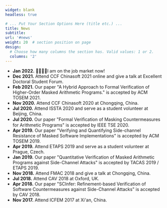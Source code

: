 ```yaml
---
widget: blank
headless: true

# ... Put Your Section Options Here (title etc.) ...
title: News 
subtitle:
url: '#news'
weight: 20  # section position on page
design:
  # Choose how many columns the section has. Valid values: 1 or 2.
  columns: '2'
---
```

- **Jan 2022.** :raising_hand_man::raising_hand_man:I am on the job market now!
- **Dec 2021.** Attend CCF Chinasoft 2021 online and give a talk at Excellent Doctoral Student Forum.
- **Feb 2021.** Our paper "A Hybrid Approach to Formal Verification of Higher-Order Masked Arithmetic Programs." is accepted by ACM TOSEM 2021.
- **Nov 2020.** Attend CCF Chinasoft 2020 at Chongqing, China.
- **Jul 2020.** Attend ISSTA 2020 and serve as a student volunteer at Beijing, China.
- **Jul 2020.** Our paper "Formal Veriﬁcation of Masking Countermeasures for Arithmetic Programs" is accepted by IEEE TSE 2020.
- **Apr 2019.** Our paper "Verifying and Quantifying Side-channel Resistance of Masked Software Implementations" is accepted by ACM TOSEM 2019.
- **Apr 2019.** Attend ETAPS 2019 and serve as a student volunteer at Prague, Czech.
- **Jan 2019.** Our paper "Quantitative Verification of Masked Arithmetic Programs against Side-Channel Attacks" is accepted by TACAS 2019 / ETAPS 2019.
- **Nov 2018.** Attend FMAC 2018 and give a talk at Chongqing, China.  
- **Jul 2018.** Attend CAV 2018 at Oxford, UK.  
- **Apr 2018.** Our paper "SCInfer: Refinement-based Verification of Software Countermeasures against Side-Channel Attacks" is accepted by CAV 2018. 
- **Nov 2017.** Attend ICFEM 2017 at Xi'an, China. 